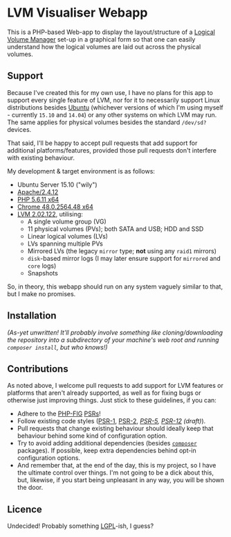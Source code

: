 # LVM Visualiser Webapp
This is a PHP-based Web-app to display the layout/structure of a [Logical Volume Manager][lvm] set-up in a graphical form so that one can easily understand how the logical volumes are laid out across the physical volumes.

## Support
Because I've created this for my own use, I have no plans for this app to support every single feature of LVM, nor for it to necessarily support Linux distributions besides [Ubuntu][] (whichever versions of which I'm using myself - currently `15.10` and `14.04`) or any other systems on which LVM may run. The same applies for physical volumes besides the standard `/dev/sd?` devices.

That said, I'll be happy to accept pull requests that add support for additional platforms/features, provided those pull requests don't interfere with existing behaviour.

My development & target environment is as follows:

- Ubuntu Server 15.10 ("wily")
- [Apache/2.4.12][apache]
- [PHP 5.6.11 x64][php]
- [Chrome 48.0.2564.48 x64][chrome]
- [LVM 2.02.122][lvm], utilising:
    - A single volume group (VG)
    - 11 physical volumes (PVs); both SATA and USB; HDD and SSD
    - Linear logical volumes (LVs)
    - LVs spanning multiple PVs
    - Mirrored LVs (the legacy `mirror` type; **not** using any `raid1` mirrors)
    - `disk`-based mirror logs (I may later ensure support for `mirrored` and `core` logs)
    - Snapshots

So, in theory, this webapp should run on any system vaguely similar to that, but I make no promises.

## Installation
*(As-yet unwritten! It'll probably involve something like cloning/downloading the repository into a subdirectory of your machine's web root and running `composer install`, but who knows!)*

## Contributions
As noted above, I welcome pull requests to add support for LVM features or platforms that aren't already supported, as well as for fixing bugs or otherwise just improving things. Just stick to these guidelines, if you can:

- Adhere to the [PHP-FIG][] [PSRs][]!
- Follow existing code styles ([PSR-1][], [PSR-2][], *[PSR-5][], [PSR-12][] (draft)*).
- Pull requests that change existing behaviour should ideally keep that behaviour behind some kind of configuration option.
- Try to avoid adding additional dependencies (besides [`composer`][composer] packages). If possible, keep extra dependencies behind opt-in configuration options.
- And remember that, at the end of the day, this is my project, so I have the ultimate control over things. I'm not going to be a dick about this, but, likewise, if you start being unpleasant in any way, you will be shown the door.

## Licence
Undecided! Probably something [LGPL][]-ish, I guess?

[lvm]:        https://en.wikipedia.org/wiki/Logical_Volume_Manager_(Linux)  "Logical Volume Manager"
[ubuntu]:     http://www.ubuntu.com/  "Ubuntu"
[apache]:     https://httpd.apache.org/  "Apache HTTP Server"
[php]:        http://www.php.net/  "PHP: Hypertext Preprocessor"
[chrome]:     https://www.google.com/chrome/  "Google Chrome"
[php-fig]:    http://www.php-fig.org/  "PHP Framework Interop Group"
[psrs]:       http://www.php-fig.org/psr/ "PHP Standards Recommendations"
[psr-1]:      http://www.php-fig.org/psr/psr-1/  "PSR-1: Basic Coding Standard"
[psr-2]:      http://www.php-fig.org/psr/psr-2/  "PSR-2: Coding Style Guide"
[psr-5]:      https://github.com/phpDocumentor/fig-standards/blob/master/proposed/phpdoc.md  "PSR-5: PHPDoc Standard"
[psr-12]:     https://github.com/php-fig/fig-standards/blob/master/proposed/extended-coding-style-guide.md  "PSR-12: Extended Coding Style Guide"
[composer]:   https://getcomposer.org/  "Composer"
[lgpl]:       https://en.wikipedia.org/wiki/GNU_Lesser_General_Public_License  "GNU Lesser General Public License"
